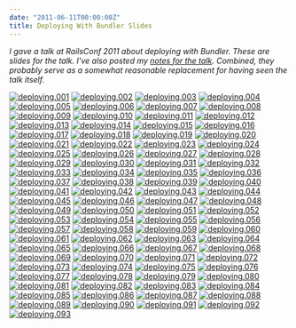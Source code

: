 ```yaml
---
date: "2011-06-11T00:00:00Z"
title: Deploying With Bundler Slides
---
```

_I gave a talk at RailsConf 2011 about deploying with Bundler. These are slides for the talk. I've also posted my [notes for the talk](/2011/06/11/deploying-with-bundler-notes). Combined, they probably serve as a somewhat reasonable replacement for having seen the talk itself._

<a href="https://andre.arko.net/2011/06/11/deploying-with-bundler-slides/deploying.001.jpg" rel="facebox" class="image"><img src="https://andre.arko.net/2011/06/11/deploying-with-bundler-slides/deploying.thumb.001.jpg" alt="deploying.001"></a>
<a href="https://andre.arko.net/2011/06/11/deploying-with-bundler-slides/deploying.002.jpg" rel="facebox" class="image"><img src="https://andre.arko.net/2011/06/11/deploying-with-bundler-slides/deploying.thumb.002.jpg" alt="deploying.002"></a>
<a href="https://andre.arko.net/2011/06/11/deploying-with-bundler-slides/deploying.003.jpg" rel="facebox" class="image"><img src="https://andre.arko.net/2011/06/11/deploying-with-bundler-slides/deploying.thumb.003.jpg" alt="deploying.003"></a>
<a href="https://andre.arko.net/2011/06/11/deploying-with-bundler-slides/deploying.004.jpg" rel="facebox" class="image"><img src="https://andre.arko.net/2011/06/11/deploying-with-bundler-slides/deploying.thumb.004.jpg" alt="deploying.004"></a>
<a href="https://andre.arko.net/2011/06/11/deploying-with-bundler-slides/deploying.005.jpg" rel="facebox" class="image"><img src="https://andre.arko.net/2011/06/11/deploying-with-bundler-slides/deploying.thumb.005.jpg" alt="deploying.005"></a>
<a href="https://andre.arko.net/2011/06/11/deploying-with-bundler-slides/deploying.006.jpg" rel="facebox" class="image"><img src="https://andre.arko.net/2011/06/11/deploying-with-bundler-slides/deploying.thumb.006.jpg" alt="deploying.006"></a>
<a href="https://andre.arko.net/2011/06/11/deploying-with-bundler-slides/deploying.007.jpg" rel="facebox" class="image"><img src="https://andre.arko.net/2011/06/11/deploying-with-bundler-slides/deploying.thumb.007.jpg" alt="deploying.007"></a>
<a href="https://andre.arko.net/2011/06/11/deploying-with-bundler-slides/deploying.008.jpg" rel="facebox" class="image"><img src="https://andre.arko.net/2011/06/11/deploying-with-bundler-slides/deploying.thumb.008.jpg" alt="deploying.008"></a>
<a href="https://andre.arko.net/2011/06/11/deploying-with-bundler-slides/deploying.009.jpg" rel="facebox" class="image"><img src="https://andre.arko.net/2011/06/11/deploying-with-bundler-slides/deploying.thumb.009.jpg" alt="deploying.009"></a>
<a href="https://andre.arko.net/2011/06/11/deploying-with-bundler-slides/deploying.010.jpg" rel="facebox" class="image"><img src="https://andre.arko.net/2011/06/11/deploying-with-bundler-slides/deploying.thumb.010.jpg" alt="deploying.010"></a>
<a href="https://andre.arko.net/2011/06/11/deploying-with-bundler-slides/deploying.011.jpg" rel="facebox" class="image"><img src="https://andre.arko.net/2011/06/11/deploying-with-bundler-slides/deploying.thumb.011.jpg" alt="deploying.011"></a>
<a href="https://andre.arko.net/2011/06/11/deploying-with-bundler-slides/deploying.012.jpg" rel="facebox" class="image"><img src="https://andre.arko.net/2011/06/11/deploying-with-bundler-slides/deploying.thumb.012.jpg" alt="deploying.012"></a>
<a href="https://andre.arko.net/2011/06/11/deploying-with-bundler-slides/deploying.013.jpg" rel="facebox" class="image"><img src="https://andre.arko.net/2011/06/11/deploying-with-bundler-slides/deploying.thumb.013.jpg" alt="deploying.013"></a>
<a href="https://andre.arko.net/2011/06/11/deploying-with-bundler-slides/deploying.014.jpg" rel="facebox" class="image"><img src="https://andre.arko.net/2011/06/11/deploying-with-bundler-slides/deploying.thumb.014.jpg" alt="deploying.014"></a>
<a href="https://andre.arko.net/2011/06/11/deploying-with-bundler-slides/deploying.015.jpg" rel="facebox" class="image"><img src="https://andre.arko.net/2011/06/11/deploying-with-bundler-slides/deploying.thumb.015.jpg" alt="deploying.015"></a>
<a href="https://andre.arko.net/2011/06/11/deploying-with-bundler-slides/deploying.016.jpg" rel="facebox" class="image"><img src="https://andre.arko.net/2011/06/11/deploying-with-bundler-slides/deploying.thumb.016.jpg" alt="deploying.016"></a>
<a href="https://andre.arko.net/2011/06/11/deploying-with-bundler-slides/deploying.017.jpg" rel="facebox" class="image"><img src="https://andre.arko.net/2011/06/11/deploying-with-bundler-slides/deploying.thumb.017.jpg" alt="deploying.017"></a>
<a href="https://andre.arko.net/2011/06/11/deploying-with-bundler-slides/deploying.018.jpg" rel="facebox" class="image"><img src="https://andre.arko.net/2011/06/11/deploying-with-bundler-slides/deploying.thumb.018.jpg" alt="deploying.018"></a>
<a href="https://andre.arko.net/2011/06/11/deploying-with-bundler-slides/deploying.019.jpg" rel="facebox" class="image"><img src="https://andre.arko.net/2011/06/11/deploying-with-bundler-slides/deploying.thumb.019.jpg" alt="deploying.019"></a>
<a href="https://andre.arko.net/2011/06/11/deploying-with-bundler-slides/deploying.020.jpg" rel="facebox" class="image"><img src="https://andre.arko.net/2011/06/11/deploying-with-bundler-slides/deploying.thumb.020.jpg" alt="deploying.020"></a>
<a href="https://andre.arko.net/2011/06/11/deploying-with-bundler-slides/deploying.021.jpg" rel="facebox" class="image"><img src="https://andre.arko.net/2011/06/11/deploying-with-bundler-slides/deploying.thumb.021.jpg" alt="deploying.021"></a>
<a href="https://andre.arko.net/2011/06/11/deploying-with-bundler-slides/deploying.022.jpg" rel="facebox" class="image"><img src="https://andre.arko.net/2011/06/11/deploying-with-bundler-slides/deploying.thumb.022.jpg" alt="deploying.022"></a>
<a href="https://andre.arko.net/2011/06/11/deploying-with-bundler-slides/deploying.023.jpg" rel="facebox" class="image"><img src="https://andre.arko.net/2011/06/11/deploying-with-bundler-slides/deploying.thumb.023.jpg" alt="deploying.023"></a>
<a href="https://andre.arko.net/2011/06/11/deploying-with-bundler-slides/deploying.024.jpg" rel="facebox" class="image"><img src="https://andre.arko.net/2011/06/11/deploying-with-bundler-slides/deploying.thumb.024.jpg" alt="deploying.024"></a>
<a href="https://andre.arko.net/2011/06/11/deploying-with-bundler-slides/deploying.025.jpg" rel="facebox" class="image"><img src="https://andre.arko.net/2011/06/11/deploying-with-bundler-slides/deploying.thumb.025.jpg" alt="deploying.025"></a>
<a href="https://andre.arko.net/2011/06/11/deploying-with-bundler-slides/deploying.026.jpg" rel="facebox" class="image"><img src="https://andre.arko.net/2011/06/11/deploying-with-bundler-slides/deploying.thumb.026.jpg" alt="deploying.026"></a>
<a href="https://andre.arko.net/2011/06/11/deploying-with-bundler-slides/deploying.027.jpg" rel="facebox" class="image"><img src="https://andre.arko.net/2011/06/11/deploying-with-bundler-slides/deploying.thumb.027.jpg" alt="deploying.027"></a>
<a href="https://andre.arko.net/2011/06/11/deploying-with-bundler-slides/deploying.028.jpg" rel="facebox" class="image"><img src="https://andre.arko.net/2011/06/11/deploying-with-bundler-slides/deploying.thumb.028.jpg" alt="deploying.028"></a>
<a href="https://andre.arko.net/2011/06/11/deploying-with-bundler-slides/deploying.029.jpg" rel="facebox" class="image"><img src="https://andre.arko.net/2011/06/11/deploying-with-bundler-slides/deploying.thumb.029.jpg" alt="deploying.029"></a>
<a href="https://andre.arko.net/2011/06/11/deploying-with-bundler-slides/deploying.030.jpg" rel="facebox" class="image"><img src="https://andre.arko.net/2011/06/11/deploying-with-bundler-slides/deploying.thumb.030.jpg" alt="deploying.030"></a>
<a href="https://andre.arko.net/2011/06/11/deploying-with-bundler-slides/deploying.031.jpg" rel="facebox" class="image"><img src="https://andre.arko.net/2011/06/11/deploying-with-bundler-slides/deploying.thumb.031.jpg" alt="deploying.031"></a>
<a href="https://andre.arko.net/2011/06/11/deploying-with-bundler-slides/deploying.032.jpg" rel="facebox" class="image"><img src="https://andre.arko.net/2011/06/11/deploying-with-bundler-slides/deploying.thumb.032.jpg" alt="deploying.032"></a>
<a href="https://andre.arko.net/2011/06/11/deploying-with-bundler-slides/deploying.033.jpg" rel="facebox" class="image"><img src="https://andre.arko.net/2011/06/11/deploying-with-bundler-slides/deploying.thumb.033.jpg" alt="deploying.033"></a>
<a href="https://andre.arko.net/2011/06/11/deploying-with-bundler-slides/deploying.034.jpg" rel="facebox" class="image"><img src="https://andre.arko.net/2011/06/11/deploying-with-bundler-slides/deploying.thumb.034.jpg" alt="deploying.034"></a>
<a href="https://andre.arko.net/2011/06/11/deploying-with-bundler-slides/deploying.035.jpg" rel="facebox" class="image"><img src="https://andre.arko.net/2011/06/11/deploying-with-bundler-slides/deploying.thumb.035.jpg" alt="deploying.035"></a>
<a href="https://andre.arko.net/2011/06/11/deploying-with-bundler-slides/deploying.036.jpg" rel="facebox" class="image"><img src="https://andre.arko.net/2011/06/11/deploying-with-bundler-slides/deploying.thumb.036.jpg" alt="deploying.036"></a>
<a href="https://andre.arko.net/2011/06/11/deploying-with-bundler-slides/deploying.037.jpg" rel="facebox" class="image"><img src="https://andre.arko.net/2011/06/11/deploying-with-bundler-slides/deploying.thumb.037.jpg" alt="deploying.037"></a>
<a href="https://andre.arko.net/2011/06/11/deploying-with-bundler-slides/deploying.038.jpg" rel="facebox" class="image"><img src="https://andre.arko.net/2011/06/11/deploying-with-bundler-slides/deploying.thumb.038.jpg" alt="deploying.038"></a>
<a href="https://andre.arko.net/2011/06/11/deploying-with-bundler-slides/deploying.039.jpg" rel="facebox" class="image"><img src="https://andre.arko.net/2011/06/11/deploying-with-bundler-slides/deploying.thumb.039.jpg" alt="deploying.039"></a>
<a href="https://andre.arko.net/2011/06/11/deploying-with-bundler-slides/deploying.040.jpg" rel="facebox" class="image"><img src="https://andre.arko.net/2011/06/11/deploying-with-bundler-slides/deploying.thumb.040.jpg" alt="deploying.040"></a>
<a href="https://andre.arko.net/2011/06/11/deploying-with-bundler-slides/deploying.041.jpg" rel="facebox" class="image"><img src="https://andre.arko.net/2011/06/11/deploying-with-bundler-slides/deploying.thumb.041.jpg" alt="deploying.041"></a>
<a href="https://andre.arko.net/2011/06/11/deploying-with-bundler-slides/deploying.042.jpg" rel="facebox" class="image"><img src="https://andre.arko.net/2011/06/11/deploying-with-bundler-slides/deploying.thumb.042.jpg" alt="deploying.042"></a>
<a href="https://andre.arko.net/2011/06/11/deploying-with-bundler-slides/deploying.043.jpg" rel="facebox" class="image"><img src="https://andre.arko.net/2011/06/11/deploying-with-bundler-slides/deploying.thumb.043.jpg" alt="deploying.043"></a>
<a href="https://andre.arko.net/2011/06/11/deploying-with-bundler-slides/deploying.044.jpg" rel="facebox" class="image"><img src="https://andre.arko.net/2011/06/11/deploying-with-bundler-slides/deploying.thumb.044.jpg" alt="deploying.044"></a>
<a href="https://andre.arko.net/2011/06/11/deploying-with-bundler-slides/deploying.045.jpg" rel="facebox" class="image"><img src="https://andre.arko.net/2011/06/11/deploying-with-bundler-slides/deploying.thumb.045.jpg" alt="deploying.045"></a>
<a href="https://andre.arko.net/2011/06/11/deploying-with-bundler-slides/deploying.046.jpg" rel="facebox" class="image"><img src="https://andre.arko.net/2011/06/11/deploying-with-bundler-slides/deploying.thumb.046.jpg" alt="deploying.046"></a>
<a href="https://andre.arko.net/2011/06/11/deploying-with-bundler-slides/deploying.047.jpg" rel="facebox" class="image"><img src="https://andre.arko.net/2011/06/11/deploying-with-bundler-slides/deploying.thumb.047.jpg" alt="deploying.047"></a>
<a href="https://andre.arko.net/2011/06/11/deploying-with-bundler-slides/deploying.048.jpg" rel="facebox" class="image"><img src="https://andre.arko.net/2011/06/11/deploying-with-bundler-slides/deploying.thumb.048.jpg" alt="deploying.048"></a>
<a href="https://andre.arko.net/2011/06/11/deploying-with-bundler-slides/deploying.049.jpg" rel="facebox" class="image"><img src="https://andre.arko.net/2011/06/11/deploying-with-bundler-slides/deploying.thumb.049.jpg" alt="deploying.049"></a>
<a href="https://andre.arko.net/2011/06/11/deploying-with-bundler-slides/deploying.050.jpg" rel="facebox" class="image"><img src="https://andre.arko.net/2011/06/11/deploying-with-bundler-slides/deploying.thumb.050.jpg" alt="deploying.050"></a>
<a href="https://andre.arko.net/2011/06/11/deploying-with-bundler-slides/deploying.051.jpg" rel="facebox" class="image"><img src="https://andre.arko.net/2011/06/11/deploying-with-bundler-slides/deploying.thumb.051.jpg" alt="deploying.051"></a>
<a href="https://andre.arko.net/2011/06/11/deploying-with-bundler-slides/deploying.052.jpg" rel="facebox" class="image"><img src="https://andre.arko.net/2011/06/11/deploying-with-bundler-slides/deploying.thumb.052.jpg" alt="deploying.052"></a>
<a href="https://andre.arko.net/2011/06/11/deploying-with-bundler-slides/deploying.053.jpg" rel="facebox" class="image"><img src="https://andre.arko.net/2011/06/11/deploying-with-bundler-slides/deploying.thumb.053.jpg" alt="deploying.053"></a>
<a href="https://andre.arko.net/2011/06/11/deploying-with-bundler-slides/deploying.054.jpg" rel="facebox" class="image"><img src="https://andre.arko.net/2011/06/11/deploying-with-bundler-slides/deploying.thumb.054.jpg" alt="deploying.054"></a>
<a href="https://andre.arko.net/2011/06/11/deploying-with-bundler-slides/deploying.055.jpg" rel="facebox" class="image"><img src="https://andre.arko.net/2011/06/11/deploying-with-bundler-slides/deploying.thumb.055.jpg" alt="deploying.055"></a>
<a href="https://andre.arko.net/2011/06/11/deploying-with-bundler-slides/deploying.056.jpg" rel="facebox" class="image"><img src="https://andre.arko.net/2011/06/11/deploying-with-bundler-slides/deploying.thumb.056.jpg" alt="deploying.056"></a>
<a href="https://andre.arko.net/2011/06/11/deploying-with-bundler-slides/deploying.057.jpg" rel="facebox" class="image"><img src="https://andre.arko.net/2011/06/11/deploying-with-bundler-slides/deploying.thumb.057.jpg" alt="deploying.057"></a>
<a href="https://andre.arko.net/2011/06/11/deploying-with-bundler-slides/deploying.058.jpg" rel="facebox" class="image"><img src="https://andre.arko.net/2011/06/11/deploying-with-bundler-slides/deploying.thumb.058.jpg" alt="deploying.058"></a>
<a href="https://andre.arko.net/2011/06/11/deploying-with-bundler-slides/deploying.059.jpg" rel="facebox" class="image"><img src="https://andre.arko.net/2011/06/11/deploying-with-bundler-slides/deploying.thumb.059.jpg" alt="deploying.059"></a>
<a href="https://andre.arko.net/2011/06/11/deploying-with-bundler-slides/deploying.060.jpg" rel="facebox" class="image"><img src="https://andre.arko.net/2011/06/11/deploying-with-bundler-slides/deploying.thumb.060.jpg" alt="deploying.060"></a>
<a href="https://andre.arko.net/2011/06/11/deploying-with-bundler-slides/deploying.061.jpg" rel="facebox" class="image"><img src="https://andre.arko.net/2011/06/11/deploying-with-bundler-slides/deploying.thumb.061.jpg" alt="deploying.061"></a>
<a href="https://andre.arko.net/2011/06/11/deploying-with-bundler-slides/deploying.062.jpg" rel="facebox" class="image"><img src="https://andre.arko.net/2011/06/11/deploying-with-bundler-slides/deploying.thumb.062.jpg" alt="deploying.062"></a>
<a href="https://andre.arko.net/2011/06/11/deploying-with-bundler-slides/deploying.063.jpg" rel="facebox" class="image"><img src="https://andre.arko.net/2011/06/11/deploying-with-bundler-slides/deploying.thumb.063.jpg" alt="deploying.063"></a>
<a href="https://andre.arko.net/2011/06/11/deploying-with-bundler-slides/deploying.064.jpg" rel="facebox" class="image"><img src="https://andre.arko.net/2011/06/11/deploying-with-bundler-slides/deploying.thumb.064.jpg" alt="deploying.064"></a>
<a href="https://andre.arko.net/2011/06/11/deploying-with-bundler-slides/deploying.065.jpg" rel="facebox" class="image"><img src="https://andre.arko.net/2011/06/11/deploying-with-bundler-slides/deploying.thumb.065.jpg" alt="deploying.065"></a>
<a href="https://andre.arko.net/2011/06/11/deploying-with-bundler-slides/deploying.066.jpg" rel="facebox" class="image"><img src="https://andre.arko.net/2011/06/11/deploying-with-bundler-slides/deploying.thumb.066.jpg" alt="deploying.066"></a>
<a href="https://andre.arko.net/2011/06/11/deploying-with-bundler-slides/deploying.067.jpg" rel="facebox" class="image"><img src="https://andre.arko.net/2011/06/11/deploying-with-bundler-slides/deploying.thumb.067.jpg" alt="deploying.067"></a>
<a href="https://andre.arko.net/2011/06/11/deploying-with-bundler-slides/deploying.068.jpg" rel="facebox" class="image"><img src="https://andre.arko.net/2011/06/11/deploying-with-bundler-slides/deploying.thumb.068.jpg" alt="deploying.068"></a>
<a href="https://andre.arko.net/2011/06/11/deploying-with-bundler-slides/deploying.069.jpg" rel="facebox" class="image"><img src="https://andre.arko.net/2011/06/11/deploying-with-bundler-slides/deploying.thumb.069.jpg" alt="deploying.069"></a>
<a href="https://andre.arko.net/2011/06/11/deploying-with-bundler-slides/deploying.070.jpg" rel="facebox" class="image"><img src="https://andre.arko.net/2011/06/11/deploying-with-bundler-slides/deploying.thumb.070.jpg" alt="deploying.070"></a>
<a href="https://andre.arko.net/2011/06/11/deploying-with-bundler-slides/deploying.071.jpg" rel="facebox" class="image"><img src="https://andre.arko.net/2011/06/11/deploying-with-bundler-slides/deploying.thumb.071.jpg" alt="deploying.071"></a>
<a href="https://andre.arko.net/2011/06/11/deploying-with-bundler-slides/deploying.072.jpg" rel="facebox" class="image"><img src="https://andre.arko.net/2011/06/11/deploying-with-bundler-slides/deploying.thumb.072.jpg" alt="deploying.072"></a>
<a href="https://andre.arko.net/2011/06/11/deploying-with-bundler-slides/deploying.073.jpg" rel="facebox" class="image"><img src="https://andre.arko.net/2011/06/11/deploying-with-bundler-slides/deploying.thumb.073.jpg" alt="deploying.073"></a>
<a href="https://andre.arko.net/2011/06/11/deploying-with-bundler-slides/deploying.074.jpg" rel="facebox" class="image"><img src="https://andre.arko.net/2011/06/11/deploying-with-bundler-slides/deploying.thumb.074.jpg" alt="deploying.074"></a>
<a href="https://andre.arko.net/2011/06/11/deploying-with-bundler-slides/deploying.075.jpg" rel="facebox" class="image"><img src="https://andre.arko.net/2011/06/11/deploying-with-bundler-slides/deploying.thumb.075.jpg" alt="deploying.075"></a>
<a href="https://andre.arko.net/2011/06/11/deploying-with-bundler-slides/deploying.076.jpg" rel="facebox" class="image"><img src="https://andre.arko.net/2011/06/11/deploying-with-bundler-slides/deploying.thumb.076.jpg" alt="deploying.076"></a>
<a href="https://andre.arko.net/2011/06/11/deploying-with-bundler-slides/deploying.077.jpg" rel="facebox" class="image"><img src="https://andre.arko.net/2011/06/11/deploying-with-bundler-slides/deploying.thumb.077.jpg" alt="deploying.077"></a>
<a href="https://andre.arko.net/2011/06/11/deploying-with-bundler-slides/deploying.078.jpg" rel="facebox" class="image"><img src="https://andre.arko.net/2011/06/11/deploying-with-bundler-slides/deploying.thumb.078.jpg" alt="deploying.078"></a>
<a href="https://andre.arko.net/2011/06/11/deploying-with-bundler-slides/deploying.079.jpg" rel="facebox" class="image"><img src="https://andre.arko.net/2011/06/11/deploying-with-bundler-slides/deploying.thumb.079.jpg" alt="deploying.079"></a>
<a href="https://andre.arko.net/2011/06/11/deploying-with-bundler-slides/deploying.080.jpg" rel="facebox" class="image"><img src="https://andre.arko.net/2011/06/11/deploying-with-bundler-slides/deploying.thumb.080.jpg" alt="deploying.080"></a>
<a href="https://andre.arko.net/2011/06/11/deploying-with-bundler-slides/deploying.081.jpg" rel="facebox" class="image"><img src="https://andre.arko.net/2011/06/11/deploying-with-bundler-slides/deploying.thumb.081.jpg" alt="deploying.081"></a>
<a href="https://andre.arko.net/2011/06/11/deploying-with-bundler-slides/deploying.082.jpg" rel="facebox" class="image"><img src="https://andre.arko.net/2011/06/11/deploying-with-bundler-slides/deploying.thumb.082.jpg" alt="deploying.082"></a>
<a href="https://andre.arko.net/2011/06/11/deploying-with-bundler-slides/deploying.083.jpg" rel="facebox" class="image"><img src="https://andre.arko.net/2011/06/11/deploying-with-bundler-slides/deploying.thumb.083.jpg" alt="deploying.083"></a>
<a href="https://andre.arko.net/2011/06/11/deploying-with-bundler-slides/deploying.084.jpg" rel="facebox" class="image"><img src="https://andre.arko.net/2011/06/11/deploying-with-bundler-slides/deploying.thumb.084.jpg" alt="deploying.084"></a>
<a href="https://andre.arko.net/2011/06/11/deploying-with-bundler-slides/deploying.085.jpg" rel="facebox" class="image"><img src="https://andre.arko.net/2011/06/11/deploying-with-bundler-slides/deploying.thumb.085.jpg" alt="deploying.085"></a>
<a href="https://andre.arko.net/2011/06/11/deploying-with-bundler-slides/deploying.086.jpg" rel="facebox" class="image"><img src="https://andre.arko.net/2011/06/11/deploying-with-bundler-slides/deploying.thumb.086.jpg" alt="deploying.086"></a>
<a href="https://andre.arko.net/2011/06/11/deploying-with-bundler-slides/deploying.087.jpg" rel="facebox" class="image"><img src="https://andre.arko.net/2011/06/11/deploying-with-bundler-slides/deploying.thumb.087.jpg" alt="deploying.087"></a>
<a href="https://andre.arko.net/2011/06/11/deploying-with-bundler-slides/deploying.088.jpg" rel="facebox" class="image"><img src="https://andre.arko.net/2011/06/11/deploying-with-bundler-slides/deploying.thumb.088.jpg" alt="deploying.088"></a>
<a href="https://andre.arko.net/2011/06/11/deploying-with-bundler-slides/deploying.089.jpg" rel="facebox" class="image"><img src="https://andre.arko.net/2011/06/11/deploying-with-bundler-slides/deploying.thumb.089.jpg" alt="deploying.089"></a>
<a href="https://andre.arko.net/2011/06/11/deploying-with-bundler-slides/deploying.090.jpg" rel="facebox" class="image"><img src="https://andre.arko.net/2011/06/11/deploying-with-bundler-slides/deploying.thumb.090.jpg" alt="deploying.090"></a>
<a href="https://andre.arko.net/2011/06/11/deploying-with-bundler-slides/deploying.091.jpg" rel="facebox" class="image"><img src="https://andre.arko.net/2011/06/11/deploying-with-bundler-slides/deploying.thumb.091.jpg" alt="deploying.091"></a>
<a href="https://andre.arko.net/2011/06/11/deploying-with-bundler-slides/deploying.092.jpg" rel="facebox" class="image"><img src="https://andre.arko.net/2011/06/11/deploying-with-bundler-slides/deploying.thumb.092.jpg" alt="deploying.092"></a>
<a href="https://andre.arko.net/2011/06/11/deploying-with-bundler-slides/deploying.093.jpg" rel="facebox" class="image"><img src="https://andre.arko.net/2011/06/11/deploying-with-bundler-slides/deploying.thumb.093.jpg" alt="deploying.093"></a>
